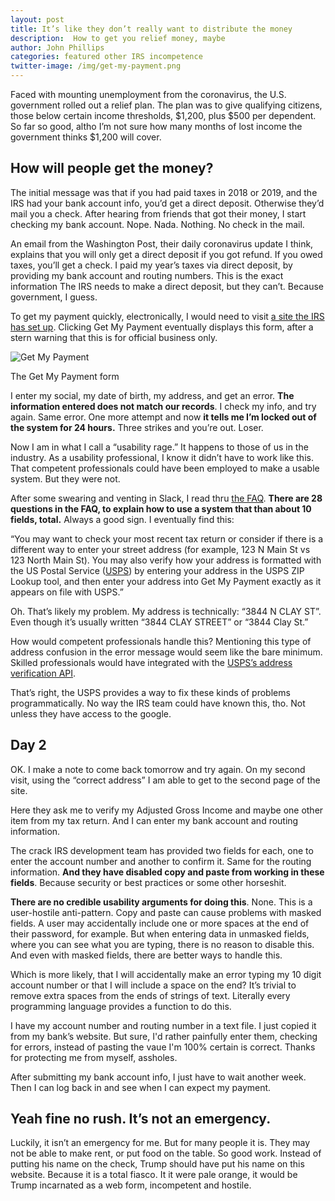 ```yaml
---
layout: post
title: It’s like they don’t really want to distribute the money 
description:  How to get you relief money, maybe
author: John Phillips
categories: featured other IRS incompetence 
twitter-image: /img/get-my-payment.png
---
```


Faced with mounting unemployment from the coronavirus, the U.S. government rolled out a relief plan. The plan was to give qualifying citizens, those below certain income thresholds, $1,200, plus $500 per dependent. So far so good, altho I’m not sure how many months of lost income the government thinks $1,200 will cover. 

## How will people get the money? 

The initial message was that if you had paid taxes in 2018 or 2019, and the IRS had your bank account info, you’d get a direct deposit. Otherwise they’d mail you a check. After hearing from friends that got their money, I start checking my bank account.  Nope. Nada. Nothing. No check in the mail.

An email from the Washington Post, their daily coronavirus update I think, explains that you will only get a direct deposit if you got refund. If you owed taxes, you’ll get a check. I paid my year’s taxes via direct deposit, by providing my bank account and routing numbers. This is the exact information The IRS needs to make a direct deposit, but they can’t. Because government, I guess. 

To get my payment quickly, electronically, I would need to visit [a site the IRS has set up](https://www.irs.gov/coronavirus/get-my-payment). Clicking Get My Payment eventually displays this form, after a stern warning that this is for official business only. 

<div>
<img src="{{page.twitter-image}}" class="full-width" alt="Get My Payment">
<p class="caption">The Get My Payment form</p>
</div>

I enter my social, my date of birth, my address, and get an error. **The information entered does not match our records**. I check my info, and try again. Same error. One more attempt and now **it tells me I’m locked out of the system for 24 hours.** Three strikes and you’re out. Loser.

Now I am in what I call a “usability rage.” It happens to those of us in the industry. As a usability professional, I know it didn’t have to work like this. That competent professionals could have been employed to make a usable system. But they were not. 

After some swearing and venting in Slack, I read thru [the FAQ](https://www.irs.gov/coronavirus/get-my-payment-frequently-asked-questions). **There are 28 questions in the FAQ,  to explain how to use a system that than about 10 fields, total.** Always a good sign. I eventually find this:  

“You may want to check your most recent tax return or consider if there is a different way to enter your street address (for example, 123 N Main St vs 123 North Main St).  You may also verify how your address is formatted with the US Postal Service ([USPS](https://tools.usps.com/zip-code-lookup.htm?byaddress)) by entering your address in the USPS ZIP Lookup tool, and then enter your address into Get My Payment exactly as it appears on file with USPS.”

Oh. That’s likely my problem. My address is technically: “3844 N CLAY ST”. Even though it’s usually written “3844 CLAY STREET” or “3844 Clay St.”

How would competent professionals handle this? Mentioning this type of address confusion in the error message would seem like the bare minimum. Skilled professionals would have integrated with the [USPS’s address verification API](https://www.usps.com/business/web-tools-apis/address-information-api.htm#_Toc34052586). 

That’s right, the USPS provides a way to fix these kinds of problems programmatically. No way the IRS team could have known this, tho. Not unless they have access to the google.

## Day 2

OK. I make a note to come back tomorrow and try again. On my second visit, using the “correct address” I am able to get to the second page of the site.

Here they ask me to verify my Adjusted Gross Income and maybe one other item from my tax return. And I can enter my bank account and routing information.

The crack IRS development team has provided two fields for each, one to enter the account number and another to confirm it. Same for the routing information. **And they have disabled copy and paste from working in these fields**. Because security or best practices or some other horseshit. 

**There are no credible usability arguments for doing this**. None. This is a user-hostile anti-pattern.  Copy and paste can cause problems with masked fields. A user may accidentally include one or more spaces at the end of their password, for example. But when entering data in unmasked fields, where you can see what you are typing, there is no reason to disable this. And even with masked fields, there are better ways to handle this. 

Which is more likely, that I will accidentally make an error typing my 10 digit account number or that I will include a space on the end? It’s trivial to remove extra spaces from the ends of strings of text. Literally every programming language provides a function to do this. 

I have my account number and routing number in a text file. I just copied it from my bank’s website. But sure, I'd rather painfully enter them, checking for errors, instead of pasting the vaue I'm 100% certain is correct. Thanks for protecting me from myself, assholes.

After submitting my bank account info, I just have to wait another week. Then I can log back in and see when I can expect my payment. 

## Yeah fine no rush. It’s not an emergency.

Luckily, it isn’t an emergency for me. But for many people it is. They may not be able to make rent, or put food on the table. So good work. Instead of putting his name on the check, Trump should have put his name on this website. Because it is a total fiasco. It it were pale orange, it would be Trump incarnated as a web form, incompetent and hostile. 



